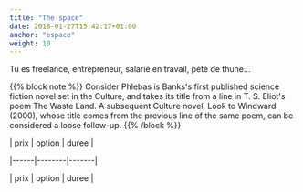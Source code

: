```yaml
---
title: "The space"
date: 2018-01-27T15:42:17+01:00
anchor: "espace"
weight: 10
---
```


Tu es freelance, entrepreneur, salarié en travail, pété de thune…

{{% block note %}}
Consider Phlebas is Banks's first published science fiction novel set in the Culture, and takes its title from a line in T. S. Eliot's poem The Waste Land. A subsequent Culture novel, Look to Windward (2000), whose title comes from the previous line of the same poem, can be considered a loose follow-up.
{{% /block %}}


| prix | option | duree |

|------|--------|-------|

| prix | option | duree |